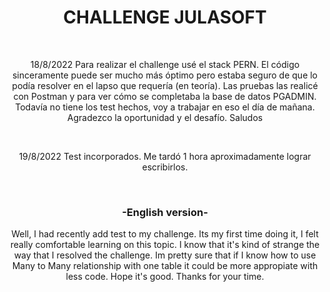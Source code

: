 <h1 align='center'>
    CHALLENGE JULASOFT
</h1>
<br/>
<p align='center'>
    18/8/2022
    Para realizar el challenge usé el stack PERN. El código sinceramente puede ser mucho más óptimo pero estaba seguro de que lo podía resolver en el lapso que requería (en teoría). Las pruebas las realicé con Postman y para ver cómo se completaba la base de datos PGADMIN. Todavía no tiene los test hechos, voy a trabajar en eso el día de mañana. Agradezco la oportunidad y el desafío. Saludos
</p>
<br/>
<p align='center'>
    19/8/2022
    Test incorporados. Me tardó 1 hora aproximadamente lograr escribirlos. 
</p>
<br/>
<h3 align='center'>
    -English version-
</h3>
<p align='center'>
    Well, I had recently add test to my challenge. Its my first time doing it, I felt really comfortable learning on this topic. I know that it's kind of strange the way that I resolved the challenge. Im pretty sure that if I know how to use Many to Many relationship with one table it could be more appropiate with less code. Hope it's good. Thanks for your time. 
</p>